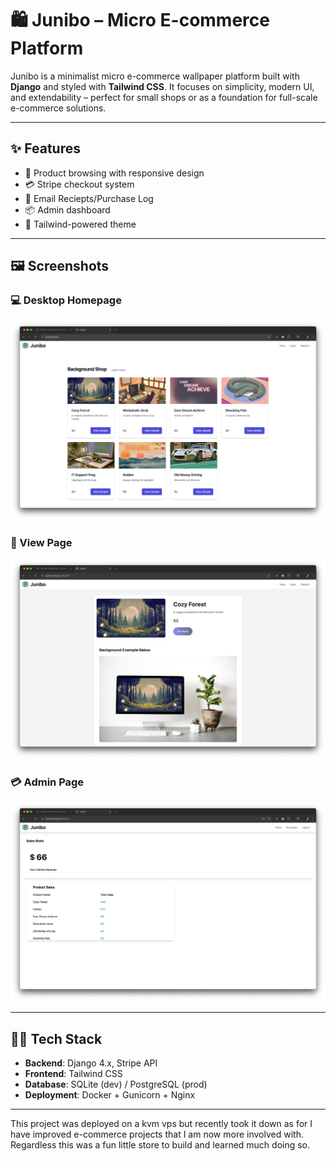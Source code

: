 # 🛍️ Junibo – Micro E-commerce Platform

Junibo is a minimalist micro e-commerce wallpaper platform built with **Django** and styled with **Tailwind CSS**. It focuses on simplicity, modern UI, and extendability – perfect for small shops or as a foundation for full-scale e-commerce solutions.

---

## ✨ Features

- 🛒 Product browsing with responsive design
- 💳 Stripe checkout system
- 🧾 Email Reciepts/Purchase Log
- 📦 Admin dashboard 
- 🌙 Tailwind-powered theme

---

## 🖼️ Screenshots

### 💻 Desktop Homepage

![Homepage](screenshots/main.png)

### 🧺 View Page

![Cart Page](screenshots/view.png)

### 💳 Admin Page

![Admin](screenshots/admin-dash.png)

---

## 🧑‍💻 Tech Stack

- **Backend**: Django 4.x, Stripe API
- **Frontend**: Tailwind CSS
- **Database**: SQLite (dev) / PostgreSQL (prod)
- **Deployment**: Docker + Gunicorn + Nginx

---
This project was deployed on a kvm vps but recently took it down as for
I have improved e-commerce projects that I am now more involved with. 
Regardless this was a fun little store to build and learned much doing so.
